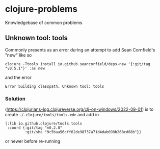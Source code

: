 # clojure-problems
Knowledgebase of common problems

## Unknown tool: tools

Commonly presents as an error during an attempt to add Sean Cornfield's "new" like so

```
clojure -Ttools install io.github.seancorfield/deps-new '{:git/tag "v0.5.1"}' :as new
```

and the error 

```Error building classpath. Unknown tool: tools```

### Solution

(https://clojurians-log.clojureverse.org/clj-on-windows/2022-09-01) is to create `~/.clojure/tools/tools.edn` and add in

```
{:lib io.github.clojure/tools.tools
 :coord {:git/tag "v0.2.8"
         :git/sha "9c5baa56cff02de98737a71d4dab098b268cd68b"}}

```
or newer before re-running 
